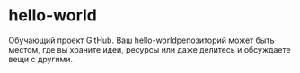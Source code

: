 # hello-world
Обучающий проект GitHub. Ваш hello-worldрепозиторий может быть местом, где вы храните идеи, ресурсы или даже делитесь и обсуждаете вещи с другими.
